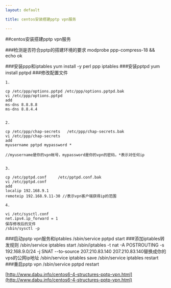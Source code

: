 ```yaml
---
layout: default

title: centos安装搭建pptp vpn服务

---
```


##centos安装搭建pptp vpn服务

###检测是否符合pptp的搭建环境的要求
	modprobe ppp-compress-18 && echo ok

###安装ppp和iptables
	yum install -y perl ppp iptables
###安装pptpd
	yum install pptpd
###修改配置文件

	1.
	
	cp /etc/ppp/options.pptpd /etc/ppp/options.pptpd.bak
	vi /etc/ppp/options.pptpd
	add
	ms-dns 8.8.8.8
	ms-dns 8.8.4.4
	

	2.

	cp /etc/ppp/chap-secrets   /etc/ppp/chap-secrets.bak
	vi /etc/ppp/chap-secrets
	add
	myusername pptpd mypassword *

	//myusername是你的vpn帐号，mypassword是你的vpn的密码，*表示对任何ip


	3.

	cp /etc/pptpd.conf     /etc/pptpd.conf.bak
	vi /etc/pptpd.conf
	add
	localip 192.168.9.1
	remoteip 192.168.9.11-30 //表示vpn客户端获得ip的范围

	4.
	
	vi /etc/sysctl.conf
	net.ipv4.ip_forward = 1
	保存修改后的文件
	/sbin/sysctl -p

###启动pptp vpn服务和iptables
	/sbin/service pptpd start
###添加iptables转发规则
	/sbin/service iptables start
	/sbin/iptables -t nat -A POSTROUTING    -s 192.168.9.0/24 -j SNAT --to-source 207.210.83.140
	207.210.83.140替换成你的vps的公网ip地址
	/sbin/service iptables save
	/sbin/service iptables restart
###重启pptp vpn
	/sbin/service pptpd restart

[http://www.dabu.info/centos6-4-structures-pptp-vpn.html](http://www.dabu.info/centos6-4-structures-pptp-vpn.html)
